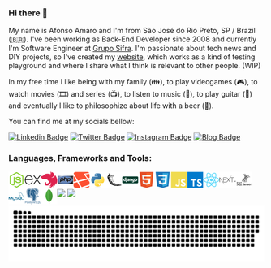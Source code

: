 ### Hi there 👋

My name is Afonso Amaro and I'm from São José do Rio Preto, SP / Brazil (🇧🇷). I've been working as Back-End Developer since 2008 and currently I'm Software Engineer at [Grupo Sifra](https://gruposifra.com.br). I'm passionate about tech news and DIY projects, so I've created my [website](https://afonsoamaro.dev), which works as a kind of testing playground and where I share what I think is relevant to other people. (WIP)

In my free time I like being with my family (👪), to play videogames (🎮), to watch movies (🎞️) and series (📺), to listen to music (🎵), to play guitar (🎸) and eventually I like to philosophize about life with a beer (🍺).

You can find me at my socials bellow:

[![Linkedin Badge](https://img.shields.io/badge/-LinkedIn-blue?style=flat&logo=Linkedin&logoColor=white&link=https://www.linkedin.com/in/afonso.amaro)](https://www.linkedin.com/in/afonso.amaro)
[![Twitter Badge](https://img.shields.io/badge/-Twitter-1ca0f1?style=flat&labelColor=1ca0f1&logo=twitter&logoColor=white&link=https://twitter.com/AfonsoAmaroDev)](https://twitter.com/AfonsoAmaroDev)
[![Instagram Badge](https://img.shields.io/badge/-Instagram-E1306C?style=flat&labelColor=E1306C&logo=instagram&logoColor=white&link=https://instagram.com/AfonsoAmaroDev)](https://instagram.com/AfonsoAmaroDev)
[![Blog Badge](https://img.shields.io/badge/Blog-afonsoamaro.dev-black)](https://afonsoamaro.dev/blog)


### Languages, Frameworks and Tools:

[<img align="left" alt="Node.js" width="32px" height="32" src="https://raw.githubusercontent.com/devicons/devicon/master/icons/nodejs/nodejs-plain.svg" />](https://nodejs.org)
[<img align="left" alt="Express" width="32px" height="32" src="https://raw.githubusercontent.com/devicons/devicon/master/icons/express/express-original.svg" />](https://expressjs.com/)
[<img align="left" alt="NestJS" width="32px" height="32" src="https://raw.githubusercontent.com/devicons/devicon/master/icons/nestjs/nestjs-plain.svg" />](https://nestjs.com//)

[<img align="left" alt="PHP" width="32px" height="32" src="https://raw.githubusercontent.com/devicons/devicon/master/icons/php/php-original.svg" />](https://www.php.net/)
[<img align="left" alt="Laravel" width="32px" height="32" src="https://raw.githubusercontent.com/devicons/devicon/master/icons/laravel/laravel-plain.svg" />](https://laravel.com/)

[<img align="left" alt="Python" width="32px" height="32" src="https://raw.githubusercontent.com/devicons/devicon/master/icons/python/python-original.svg" />](https://www.python.org/)
[<img align="left" alt="Flask" width="32px" height="32" src="https://raw.githubusercontent.com/devicons/devicon/master/icons/flask/flask-original.svg" />](https://palletsprojects.com/p/flask/)
[<img align="left" alt="Django" width="32px" height="32" src="https://raw.githubusercontent.com/devicons/devicon/master/icons/django/django-original.svg" />](https://www.djangoproject.com/)

[<img align="left" alt="HTML5" width="32px" height="32" src="https://raw.githubusercontent.com/devicons/devicon/master/icons/html5/html5-original.svg" />](https://developer.mozilla.org/en-US/docs/Web/Guide/HTML/HTML5)
[<img align="left" alt="CSS3" width="32px" height="32"  src="https://raw.githubusercontent.com/devicons/devicon/master/icons/css3/css3-original.svg" />](https://developer.mozilla.org/en-US/docs/Archive/CSS3)
[<img align="left" alt="JavaScript" width="32px" height="32" src="https://raw.githubusercontent.com/devicons/devicon/master/icons/javascript/javascript-plain.svg" />](https://developer.mozilla.org/en-US/docs/Web/JavaScript)

[<img align="left" alt="TypeScript" width="32px" height="32" src="https://raw.githubusercontent.com/devicons/devicon/master/icons/typescript/typescript-plain.svg" />](https://www.typescriptlang.org/)
[<img align="left" alt="React" width="32px" height="32" src="https://raw.githubusercontent.com/devicons/devicon/master/icons/react/react-original.svg" />](https://reactjs.org/)
[<img align="left" alt="Next.JS" width="32px" height="32" src="https://raw.githubusercontent.com/devicons/devicon/master/icons/nextjs/nextjs-original-wordmark.svg" />](https://nextjs.org/)

[<img align="left" alt="MS SQLServer" width="32px" height="32" src="https://raw.githubusercontent.com/devicons/devicon/master/icons/microsoftsqlserver/microsoftsqlserver-plain-wordmark.svg" />](https://www.microsoft.com/pt-br/sql-server/)
[<img align="left" alt="MySQL" width="32px" height="32" src="https://raw.githubusercontent.com/devicons/devicon/master/icons/mysql/mysql-plain-wordmark.svg" />](https://www.mysql.com/)
[<img align="left" alt="PostgreSQL" width="32px" height="32" src="https://raw.githubusercontent.com/devicons/devicon/master/icons/postgresql/postgresql-plain-wordmark.svg" />](https://www.postgresql.org/)
[<img align="left" alt="MongoDB" width="32px" height="32" src="https://raw.githubusercontent.com/devicons/devicon/master/icons/mongodb/mongodb-original.svg" />](https://www.mongodb.com/)

<br />
<br />

<div>
  <img height="150em" src="https://github-readme-stats.vercel.app/api?username=doominating&count_private=true&show_icons=true&hide=issues&theme=dracula" />
  <img height="150em" src="https://github-readme-stats.vercel.app/api/top-langs/?username=doominating&layout=compact&theme=dracula" />
</div>

  ![Snake animation](https://github.com/doominating/doominating/blob/output/github-contribution-grid-snake.svg)
